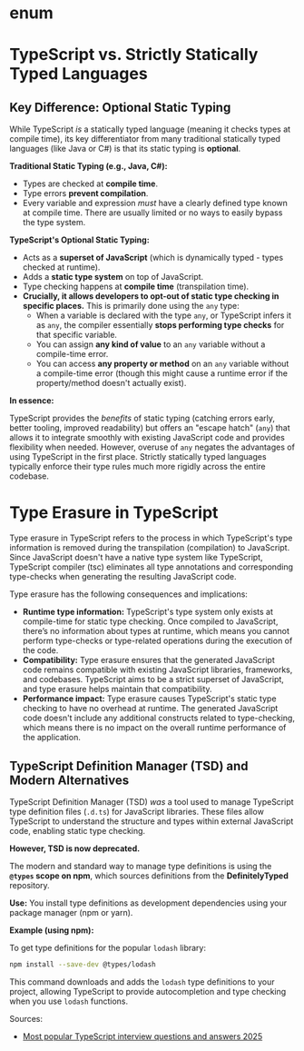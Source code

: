 # enum


# TypeScript vs. Strictly Statically Typed Languages

## Key Difference: Optional Static Typing

While TypeScript *is* a statically typed language (meaning it checks types at compile time), its key differentiator from many traditional statically typed languages (like Java or C#) is that its static typing is **optional**.

**Traditional Static Typing (e.g., Java, C#):**
*   Types are checked at **compile time**.
*   Type errors **prevent compilation**.
*   Every variable and expression *must* have a clearly defined type known at compile time. There are usually limited or no ways to easily bypass the type system.

**TypeScript's Optional Static Typing:**
*   Acts as a **superset of JavaScript** (which is dynamically typed - types checked at runtime).
*   Adds a **static type system** on top of JavaScript.
*   Type checking happens at **compile time** (transpilation time).
*   **Crucially, it allows developers to opt-out of static type checking in specific places.** This is primarily done using the `any` type:
    *   When a variable is declared with the type `any`, or TypeScript infers it as `any`, the compiler essentially **stops performing type checks** for that specific variable.
    *   You can assign **any kind of value** to an `any` variable without a compile-time error.
    *   You can access **any property or method** on an `any` variable without a compile-time error (though this might cause a runtime error if the property/method doesn't actually exist).

**In essence:**

TypeScript provides the *benefits* of static typing (catching errors early, better tooling, improved readability) but offers an "escape hatch" (`any`) that allows it to integrate smoothly with existing JavaScript code and provides flexibility when needed. However, overuse of `any` negates the advantages of using TypeScript in the first place. Strictly statically typed languages typically enforce their type rules much more rigidly across the entire codebase.

# Type Erasure in TypeScript

Type erasure in TypeScript refers to the process in which TypeScript's type information is removed during the transpilation (compilation) to JavaScript. Since JavaScript doesn't have a native type system like TypeScript, TypeScript compiler (tsc) eliminates all type annotations and corresponding type-checks when generating the resulting JavaScript code.

Type erasure has the following consequences and implications:

*   **Runtime type information:** TypeScript's type system only exists at compile-time for static type checking. Once compiled to JavaScript, there’s no information about types at runtime, which means you cannot perform type-checks or type-related operations during the execution of the code.
*   **Compatibility:** Type erasure ensures that the generated JavaScript code remains compatible with existing JavaScript libraries, frameworks, and codebases. TypeScript aims to be a strict superset of JavaScript, and type erasure helps maintain that compatibility.
*   **Performance impact:** Type erasure causes TypeScript's static type checking to have no overhead at runtime. The generated JavaScript code doesn't include any additional constructs related to type-checking, which means there is no impact on the overall runtime performance of the application.



##  TypeScript Definition Manager (TSD) and Modern Alternatives

TypeScript Definition Manager (TSD) *was* a tool used to manage TypeScript type definition files (`.d.ts`) for 
JavaScript libraries. These files allow TypeScript to understand the structure and types within external JavaScript code,
enabling static type checking.

**However, TSD is now deprecated.**

The modern and standard way to manage type definitions is using the **`@types` scope on npm**, which sources definitions
from the **DefinitelyTyped** repository.

**Use:** You install type definitions as development dependencies using your package manager (npm or yarn).

**Example (using npm):**

To get type definitions for the popular `lodash` library:

```bash
npm install --save-dev @types/lodash
```

This command downloads and adds the `lodash` type definitions to your project, allowing TypeScript to provide
autocompletion and type checking when you use `lodash` functions.







































Sources:
* [Most popular TypeScript interview questions and answers 2025](https://www.turing.com/interview-questions/typescript)